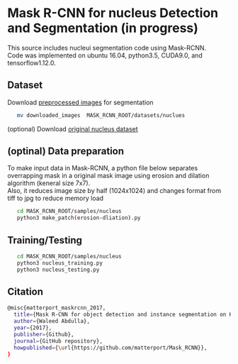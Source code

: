 # Mask R-CNN for nucleus Detection and Segmentation (in progress)

This source includes nucleui segmentation code using Mask-RCNN.   
Code was implemented on ubuntu 16.04, python3.5, CUDA9.0, and tensorflow1.12.0.



## Dataset

Download [preprocessed images](https://drive.google.com/file/d/1uF_hxZJZTh8eWSwYuCP8gMGQw3ZxYEwD/view?usp=sharing) for segmentation   
```bash
   mv downloaded_images  MASK_RCNN_ROOT/datasets/nuclues
```

(optional) Download [original nucleus dataset](http://andrewjanowczyk.com/wp-static/nuclei.tgz)


## (optinal) Data preparation
To make input data in Mask-RCNN, a python file below separates overrapping mask in a original mask image using erosion and dilation algorithm (keneral size 7x7).   
Also, it reduces image size by half (1024x1024) and changes format from tiff to jpg to reduce memory load
```bash
   cd MASK_RCNN_ROOT/samples/nucleus
   python3 make_patch(erosion-dliation).py
```

## Training/Testing  
```bash
   cd MASK_RCNN_ROOT/samples/nucleus
   python3 nucleus_training.py
   python3 nucleus_testing.py
```

## Citation

```bash
@misc{matterport_maskrcnn_2017,
  title={Mask R-CNN for object detection and instance segmentation on Keras and TensorFlow},
  author={Waleed Abdulla},
  year={2017},
  publisher={Github},
  journal={GitHub repository},
  howpublished={\url{https://github.com/matterport/Mask_RCNN}},
}

```
